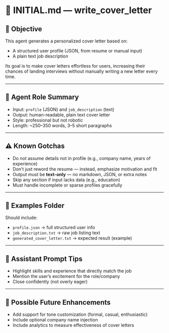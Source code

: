  # 🧪 INITIAL.md — write_cover_letter

## 🎯 Objective

This agent generates a personalized cover letter based on:

- A structured user profile (JSON, from resume or manual input)
- A plain text job description

Its goal is to make cover letters effortless for users, increasing their chances of landing interviews without manually writing a new letter every time.

---

## 🧠 Agent Role Summary

- Input: `profile` (JSON) and `job_description` (text)
- Output: human-readable, plain text cover letter
- Style: professional but not robotic
- Length: ~250–350 words, 3–5 short paragraphs

---

## ⚠️ Known Gotchas

- Do not assume details not in profile (e.g., company name, years of experience)
- Don’t just reword the resume — instead, emphasize motivation and fit
- Output must be **text-only** — no markdown, JSON, or extra notes
- Skip any section if input lacks data (e.g., education)
- Must handle incomplete or sparse profiles gracefully

---

## 📌 Examples Folder

Should include:

- `profile.json` → full structured user info
- `job_description.txt` → raw job listing text
- `generated_cover_letter.txt` → expected result (example)

---

## 🤖 Assistant Prompt Tips

- Highlight skills and experience that directly match the job
- Mention the user’s excitement for the role/company
- Close confidently (not overly eager)

---

## 🧱 Possible Future Enhancements

- Add support for tone customization (formal, casual, enthusiastic)
- Include optional company name injection
- Include analytics to measure effectiveness of cover letters
